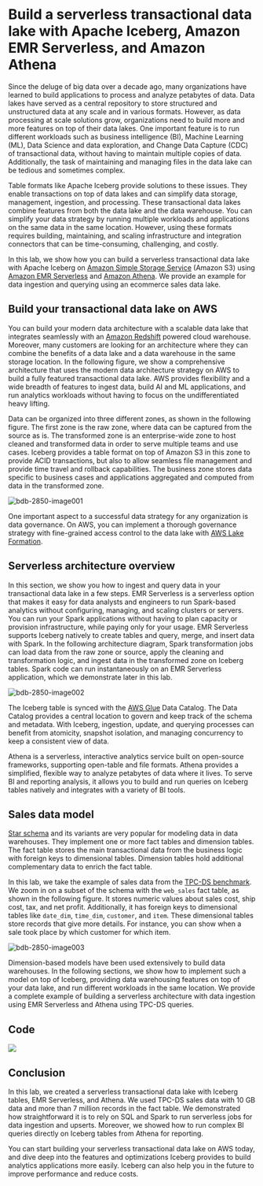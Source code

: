 # Build a serverless transactional data lake with Apache Iceberg, Amazon EMR Serverless, and Amazon Athena

Since the deluge of big data over a decade ago, many organizations have learned to build applications to process and analyze petabytes of data. Data lakes have served as a central repository to store structured and unstructured data at any scale and in various formats. However, as data processing at scale solutions grow, organizations need to build more and more features on top of their data lakes. One important feature is to run different workloads such as business intelligence (BI), Machine Learning (ML), Data Science and data exploration, and Change Data Capture (CDC) of transactional data, without having to maintain multiple copies of data. Additionally, the task of maintaining and managing files in the data lake can be tedious and sometimes complex.

Table formats like Apache Iceberg provide solutions to these issues. They enable transactions on top of data lakes and can simplify data storage, management, ingestion, and processing. These transactional data lakes combine features from both the data lake and the data warehouse. You can simplify your data strategy by running multiple workloads and applications on the same data in the same location. However, using these formats requires building, maintaining, and scaling infrastructure and integration connectors that can be time-consuming, challenging, and costly.

In this lab, we show how you can build a serverless transactional data lake with Apache Iceberg on [Amazon Simple Storage Service](http://aws.amazon.com/s3) (Amazon S3) using [Amazon EMR Serverless](https://aws.amazon.com/emr/serverless/) and [Amazon Athena](http://aws.amazon.com/athena). We provide an example for data ingestion and querying using an ecommerce sales data lake.

## Build your transactional data lake on AWS

You can build your modern data architecture with a scalable data lake that integrates seamlessly with an [Amazon Redshift](http://aws.amazon.com/redshift) powered cloud warehouse. Moreover, many customers are looking for an architecture where they can combine the benefits of a data lake and a data warehouse in the same storage location. In the following figure, we show a comprehensive architecture that uses the modern data architecture strategy on AWS to build a fully featured transactional data lake. AWS provides flexibility and a wide breadth of features to ingest data, build AI and ML applications, and run analytics workloads without having to focus on the undifferentiated heavy lifting.

Data can be organized into three different zones, as shown in the following figure. The first zone is the raw zone, where data can be captured from the source as is. The transformed zone is an enterprise-wide zone to host cleaned and transformed data in order to serve multiple teams and use cases. Iceberg provides a table format on top of Amazon S3 in this zone to provide ACID transactions, but also to allow seamless file management and provide time travel and rollback capabilities. The business zone stores data specific to business cases and applications aggregated and computed from data in the transformed zone.

![bdb-2850-image001](https://user-images.githubusercontent.com/62965911/224493008-fbe32641-6c75-41cd-8977-37c28a373822.jpg)

One important aspect to a successful data strategy for any organization is data governance. On AWS, you can implement a thorough governance strategy with fine-grained access control to the data lake with [AWS Lake Formation](https://aws.amazon.com/lake-formation/).

## Serverless architecture overview

In this section, we show you how to ingest and query data in your transactional data lake in a few steps. EMR Serverless is a serverless option that makes it easy for data analysts and engineers to run Spark-based analytics without configuring, managing, and scaling clusters or servers. You can run your Spark applications without having to plan capacity or provision infrastructure, while paying only for your usage. EMR Serverless supports Iceberg natively to create tables and query, merge, and insert data with Spark. In the following architecture diagram, Spark transformation jobs can load data from the raw zone or source, apply the cleaning and transformation logic, and ingest data in the transformed zone on Iceberg tables. Spark code can run instantaneously on an EMR Serverless application, which we demonstrate later in this lab.

![bdb-2850-image002](https://user-images.githubusercontent.com/62965911/224493010-5d573dee-e20f-4fbb-978e-5c309cb87e75.jpg)

The Iceberg table is synced with the [AWS Glue](https://aws.amazon.com/glue) Data Catalog. The Data Catalog provides a central location to govern and keep track of the schema and metadata. With Iceberg, ingestion, update, and querying processes can benefit from atomicity, snapshot isolation, and managing concurrency to keep a consistent view of data.

Athena is a serverless, interactive analytics service built on open-source frameworks, supporting open-table and file formats. Athena provides a simplified, flexible way to analyze petabytes of data where it lives. To serve BI and reporting analysis, it allows you to build and run queries on Iceberg tables natively and integrates with a variety of BI tools.

## Sales data model

[Star schema](https://aws-samples.github.io/aws-dbs-refarch-edw/src/star-schema/) and its variants are very popular for modeling data in data warehouses. They implement one or more fact tables and dimension tables. The fact table stores the main transactional data from the business logic with foreign keys to dimensional tables. Dimension tables hold additional complementary data to enrich the fact table.

In this lab, we take the example of sales data from the [TPC-DS benchmark](https://www.tpc.org/tpc_documents_current_versions/pdf/tpc-ds_v2.13.0.pdf). We zoom in on a subset of the schema with the `web_sales` fact table, as shown in the following figure. It stores numeric values about sales cost, ship cost, tax, and net profit. Additionally, it has foreign keys to dimensional tables like `date_dim`, `time_dim`, `customer`, and `item`. These dimensional tables store records that give more details. For instance, you can show when a sale took place by which customer for which item.

![bdb-2850-image003](https://user-images.githubusercontent.com/62965911/224493011-b3da90b0-96d2-4e77-b66e-19e32c13c824.png)

Dimension-based models have been used extensively to build data warehouses. In the following sections, we show how to implement such a model on top of Iceberg, providing data warehousing features on top of your data lake, and run different workloads in the same location. We provide a complete example of building a serverless architecture with data ingestion using EMR Serverless and Athena using TPC-DS queries.

## Code

[![](https://img.shields.io/badge/jupyter-notebook-informational?logo=jupyter)](https://nbviewer.org/github/sparsh-ai/data-science-engineering-bootcamp/blob/main/02-storage/lakehouses/lab-glue-emr-iceberg-serverless-lakehouse/main.ipynb)

## Conclusion

In this lab, we created a serverless transactional data lake with Iceberg tables, EMR Serverless, and Athena. We used TPC-DS sales data with 10 GB data and more than 7 million records in the fact table. We demonstrated how straightforward it is to rely on SQL and Spark to run serverless jobs for data ingestion and upserts. Moreover, we showed how to run complex BI queries directly on Iceberg tables from Athena for reporting.

You can start building your serverless transactional data lake on AWS today, and dive deep into the features and optimizations Iceberg provides to build analytics applications more easily. Iceberg can also help you in the future to improve performance and reduce costs.
